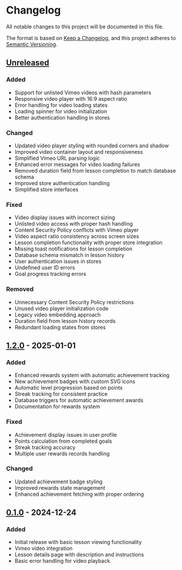 # Changelog

All notable changes to this project will be documented in this file.

The format is based on [Keep a Changelog](https://keepachangelog.com/en/1.0.0/),
and this project adheres to [Semantic Versioning](https://semver.org/spec/v2.0.0.html).

## [Unreleased]

### Added
- Support for unlisted Vimeo videos with hash parameters
- Responsive video player with 16:9 aspect ratio
- Error handling for video loading states
- Loading spinner for video initialization
- Better authentication handling in stores

### Changed
- Updated video player styling with rounded corners and shadow
- Improved video container layout and responsiveness
- Simplified Vimeo URL parsing logic
- Enhanced error messages for video loading failures
- Removed duration field from lesson completion to match database schema
- Improved store authentication handling
- Simplified store interfaces

### Fixed
- Video display issues with incorrect sizing
- Unlisted video access with proper hash handling
- Content Security Policy conflicts with Vimeo player
- Video aspect ratio consistency across screen sizes
- Lesson completion functionality with proper store integration
- Missing toast notifications for lesson completion
- Database schema mismatch in lesson history
- User authentication issues in stores
- Undefined user ID errors
- Goal progress tracking errors

### Removed
- Unnecessary Content Security Policy restrictions
- Unused video player initialization code
- Legacy video embedding approach
- Duration field from lesson history records
- Redundant loading states from stores

## [1.2.0] - 2025-01-01

### Added
- Enhanced rewards system with automatic achievement tracking
- New achievement badges with custom SVG icons
- Automatic level progression based on points
- Streak tracking for consistent practice
- Database triggers for automatic achievement awards
- Documentation for rewards system

### Fixed
- Achievement display issues in user profile
- Points calculation from completed goals
- Streak tracking accuracy
- Multiple user rewards records handling

### Changed
- Updated achievement badge styling
- Improved rewards state management
- Enhanced achievement fetching with proper ordering

## [0.1.0] - 2024-12-24

### Added
- Initial release with basic lesson viewing functionality
- Vimeo video integration
- Lesson details page with description and instructions
- Basic error handling for video playback

[Unreleased]: https://github.com/huyqduong/faceyoga-progress-tracker-app/compare/v0.1.0...HEAD
[1.2.0]: https://github.com/huyqduong/faceyoga-progress-tracker-app/releases/tag/v1.2.0
[0.1.0]: https://github.com/huyqduong/faceyoga-progress-tracker-app/releases/tag/v0.1.0
